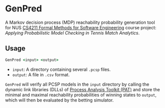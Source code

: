 # GenPred

A Markov decision process (MDP) reachability probability generation tool for NUS [CS4211 Formal Methods for Software Engineering](https://nusmods.com/courses/CS4211/formal-methods-for-software-engineering) course project: _Applying Probabilistic Model Checking in Tennis Match Analytics_.

## Usage

```cmd
GenPred <input> <output>
```

* `input`: A directory containing several `.pcsp` files.
* `output`: A file in `.csv` format.

`GenPred` will verify all PCSP models in the `input` directory by calling the dynamic link libraries (DLLs) of [Process Analysis Toolkit (PAT)](https://pat.comp.nus.edu.sg/) and store the minimal and maximal reachability probabilities of winning states to `output`, which will then be evaluated by the betting simulator.